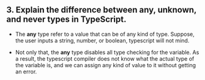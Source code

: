 ## 3. Explain the difference between any, unknown, and never types in TypeScript.

- <p>The <b>any</b> type refer to a value that can be of any kind of type. Suppose, the user inputs a string, number, or boolean, typescript will not mind.</p>
- <p>Not only that, the <b>any</b> type disables all type checking for the variable. As a result, the typescript compiler does not know what the actual type of the variable is, and we can assign any kind of value to it without getting an error.</p>
